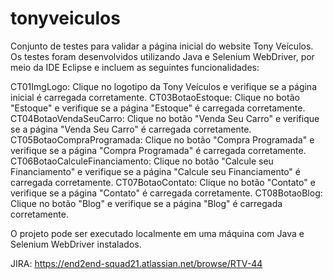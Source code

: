 # tonyveiculos

Conjunto de testes para validar a página inicial do website Tony Veículos. 
Os testes foram desenvolvidos utilizando Java e Selenium WebDriver, por meio da IDE Eclipse e incluem as seguintes funcionalidades:

CT01ImgLogo: Clique no logotipo da Tony Veículos e verifique se a página inicial é carregada corretamente.
CT03BotaoEstoque: Clique no botão "Estoque" e verifique se a página "Estoque" é carregada corretamente.
CT04BotaoVendaSeuCarro: Clique no botão "Venda Seu Carro" e verifique se a página "Venda Seu Carro" é carregada corretamente.
CT05BotaoCompraProgramada: Clique no botão "Compra Programada" e verifique se a página "Compra Programada" é carregada corretamente.
CT06BotaoCalculeFinanciamento: Clique no botão "Calcule seu Financiamento" e verifique se a página "Calcule seu Financiamento" é carregada corretamente.
CT07BotaoContato: Clique no botão "Contato" e verifique se a página "Contato" é carregada corretamente.
CT08BotaoBlog: Clique no botão "Blog" e verifique se a página "Blog" é carregada corretamente.

O projeto pode ser executado localmente em uma máquina com Java e Selenium WebDriver instalados.

JIRA: https://end2end-squad21.atlassian.net/browse/RTV-44
